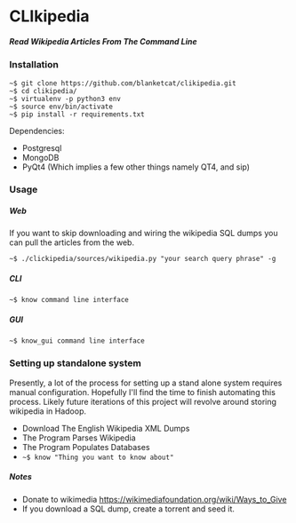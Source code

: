 # CLIkipedia

##### Read Wikipedia Articles From The Command Line 

### Installation

```
~$ git clone https://github.com/blanketcat/clikipedia.git
~$ cd clikipedia/
~$ virtualenv -p python3 env
~$ source env/bin/activate
~$ pip install -r requirements.txt
```

Dependencies:
* Postgresql
* MongoDB
* PyQt4 (Which implies a few other things namely QT4, and sip)

### Usage

##### Web

If you want to skip downloading and wiring the wikipedia SQL dumps you can pull the articles from the web.

```
~$ ./clickipedia/sources/wikipedia.py "your search query phrase" -g
```
##### CLI

```
~$ know command line interface
```

##### GUI

```
~$ know_gui command line interface
```

### Setting up standalone system

Presently, a lot of the process for setting up a stand alone system requires manual configuration. Hopefully I'll find the time to finish automating this process. Likely future iterations of this project will revolve around storing wikipedia in Hadoop. 
* Download The English Wikipedia XML Dumps
* The Program Parses Wikipedia
* The Program Populates Databases
* ```~$ know "Thing you want to know about" ```

##### Notes

* Donate to wikimedia https://wikimediafoundation.org/wiki/Ways_to_Give
* If you download a SQL dump, create a torrent and seed it.
